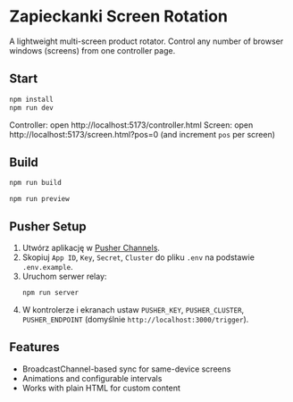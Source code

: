 # Zapieckanki Screen Rotation

A lightweight multi-screen product rotator. Control any number of browser windows (screens) from one controller page.

## Start

```bash
npm install
npm run dev
```

Controller: open http://localhost:5173/controller.html
Screen: open http://localhost:5173/screen.html?pos=0 (and increment `pos` per screen)

## Build

```bash
npm run build
```

```
npm run preview
```

## Pusher Setup

1. Utwórz aplikację w [Pusher Channels](https://dashboard.pusher.com/).
2. Skopiuj `App ID`, `Key`, `Secret`, `Cluster` do pliku `.env` na podstawie `.env.example`.
3. Uruchom serwer relay:
   ```bash
   npm run server
   ```
4. W kontrolerze i ekranach ustaw `PUSHER_KEY`, `PUSHER_CLUSTER`, `PUSHER_ENDPOINT` (domyślnie `http://localhost:3000/trigger`).

## Features

- BroadcastChannel-based sync for same-device screens
- Animations and configurable intervals
- Works with plain HTML for custom content
